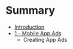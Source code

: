 # Summary

* [Introduction](introduction.md)
* [1 - Mobile App Ads](1_creating-ads/1_Creating-App-Ads.md)
   * Creating App Ads

